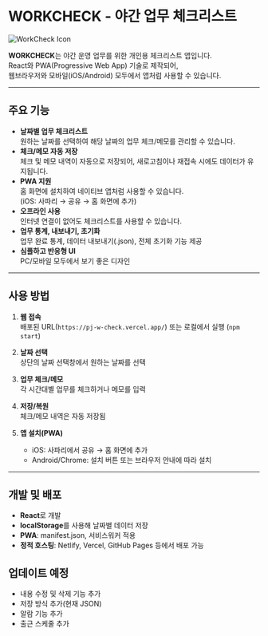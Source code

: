 # WORKCHECK - 야간 업무 체크리스트

![WorkCheck Icon](public/workcheck.png)

**WORKCHECK**는 야간 운영 업무를 위한 개인용 체크리스트 앱입니다.  
React와 PWA(Progressive Web App) 기술로 제작되어,  
웹브라우저와 모바일(iOS/Android) 모두에서 앱처럼 사용할 수 있습니다.

---

## 주요 기능

- **날짜별 업무 체크리스트**  
  원하는 날짜를 선택하여 해당 날짜의 업무 체크/메모를 관리할 수 있습니다.
- **체크/메모 자동 저장**  
  체크 및 메모 내역이 자동으로 저장되어, 새로고침이나 재접속 시에도 데이터가 유지됩니다.
- **PWA 지원**  
  홈 화면에 설치하여 네이티브 앱처럼 사용할 수 있습니다.  
  (iOS: 사파리 → 공유 → 홈 화면에 추가)
- **오프라인 사용**  
  인터넷 연결이 없어도 체크리스트를 사용할 수 있습니다.
- **업무 통계, 내보내기, 초기화**  
  업무 완료 통계, 데이터 내보내기(.json), 전체 초기화 기능 제공
- **심플하고 반응형 UI**  
  PC/모바일 모두에서 보기 좋은 디자인

---

## 사용 방법

1. **웹 접속**  
   배포된 URL(`https://pj-w-check.vercel.app/`) 또는 로컬에서 실행 (`npm start`)

2. **날짜 선택**  
   상단의 날짜 선택창에서 원하는 날짜를 선택

3. **업무 체크/메모**  
   각 시간대별 업무를 체크하거나 메모를 입력

4. **저장/복원**  
   체크/메모 내역은 자동 저장됨

5. **앱 설치(PWA)**  
   - iOS: 사파리에서 공유 → 홈 화면에 추가  
   - Android/Chrome: 설치 버튼 또는 브라우저 안내에 따라 설치

---

## 개발 및 배포

- **React**로 개발
- **localStorage**를 사용해 날짜별 데이터 저장
- **PWA**: manifest.json, 서비스워커 적용
- **정적 호스팅**: Netlify, Vercel, GitHub Pages 등에서 배포 가능

## 업데이트 예정

- 내용 수정 및 삭제 기능 추가
- 저장 방식 추가(현재 JSON)
- 알람 기능 추가
- 출근 스케줄 추가

